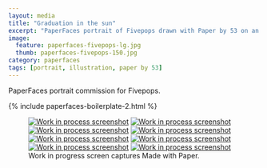 ```yaml
---
layout: media
title: "Graduation in the sun"
excerpt: "PaperFaces portrait of Fivepops drawn with Paper by 53 on an iPad."
image: 
  feature: paperfaces-fivepops-lg.jpg
  thumb: paperfaces-fivepops-150.jpg
category: paperfaces
tags: [portrait, illustration, paper by 53]
---
```


PaperFaces portrait commission for Fivepops.

{% include paperfaces-boilerplate-2.html %}

<figure class="third">
	<a href="{{ site.url }}/images/paperfaces-fivepops-process-1-lg.jpg"><img src="{{ site.url }}/images/paperfaces-fivepops-process-1-600.jpg" alt="Work in process screenshot"></a>
	<a href="{{ site.url }}/images/paperfaces-fivepops-process-2-lg.jpg"><img src="{{ site.url }}/images/paperfaces-fivepops-process-2-600.jpg" alt="Work in process screenshot"></a>
	<a href="{{ site.url }}/images/paperfaces-fivepops-process-3-lg.jpg"><img src="{{ site.url }}/images/paperfaces-fivepops-process-3-600.jpg" alt="Work in process screenshot"></a>
	<a href="{{ site.url }}/images/paperfaces-fivepops-process-4-lg.jpg"><img src="{{ site.url }}/images/paperfaces-fivepops-process-4-600.jpg" alt="Work in process screenshot"></a>
	<a href="{{ site.url }}/images/paperfaces-fivepops-process-5-lg.jpg"><img src="{{ site.url }}/images/paperfaces-fivepops-process-5-600.jpg" alt="Work in process screenshot"></a>
	<a href="{{ site.url }}/images/paperfaces-fivepops-process-6-lg.jpg"><img src="{{ site.url }}/images/paperfaces-fivepops-process-6-600.jpg" alt="Work in process screenshot"></a>
	<a href="{{ site.url }}/images/paperfaces-fivepops-process-7-lg.jpg"><img src="{{ site.url }}/images/paperfaces-fivepops-process-7-600.jpg" alt="Work in process screenshot"></a>
	<a href="{{ site.url }}/images/paperfaces-fivepops-process-8-lg.jpg"><img src="{{ site.url }}/images/paperfaces-fivepops-process-8-600.jpg" alt="Work in process screenshot"></a>
	<figcaption>Work in progress screen captures Made with Paper.</figcaption>
</figure>